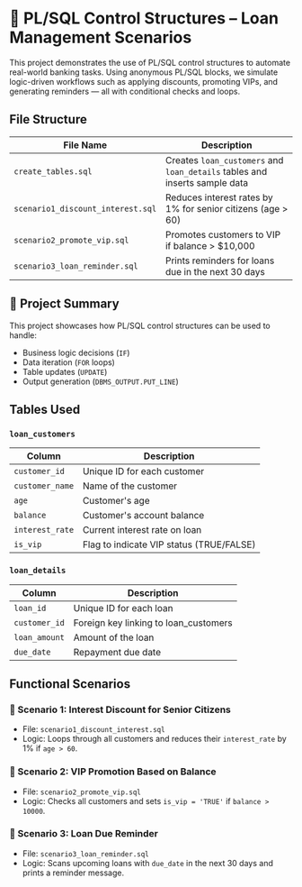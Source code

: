 # 🔁 PL/SQL Control Structures – Loan Management Scenarios

This project demonstrates the use of PL/SQL control structures to automate real-world banking tasks. Using anonymous PL/SQL blocks, we simulate logic-driven workflows such as applying discounts, promoting VIPs, and generating reminders — all with conditional checks and loops.



##  File Structure

| File Name                        | Description                                                                 |
|----------------------------------|-----------------------------------------------------------------------------|
| `create_tables.sql`              | Creates `loan_customers` and `loan_details` tables and inserts sample data |
| `scenario1_discount_interest.sql`| Reduces interest rates by 1% for senior citizens (age > 60)                 |
| `scenario2_promote_vip.sql`      | Promotes customers to VIP if balance > $10,000                              |
| `scenario3_loan_reminder.sql`    | Prints reminders for loans due in the next 30 days                          |



## 📌 Project Summary

This project showcases how PL/SQL control structures can be used to handle:

-  Business logic decisions (`IF`)
-  Data iteration (`FOR` loops)
-  Table updates (`UPDATE`)
-  Output generation (`DBMS_OUTPUT.PUT_LINE`)



##  Tables Used

### `loan_customers`

| Column         | Description                            |
|----------------|----------------------------------------|
| `customer_id`  | Unique ID for each customer            |
| `customer_name`| Name of the customer                   |
| `age`          | Customer's age                         |
| `balance`      | Customer's account balance             |
| `interest_rate`| Current interest rate on loan          |
| `is_vip`       | Flag to indicate VIP status (TRUE/FALSE)|


### `loan_details`

| Column         | Description                              |
|----------------|------------------------------------------|
| `loan_id`      | Unique ID for each loan                  |
| `customer_id`  | Foreign key linking to loan_customers    |
| `loan_amount`  | Amount of the loan                       |
| `due_date`     | Repayment due date                       |



##  Functional Scenarios

### 🔹 Scenario 1: Interest Discount for Senior Citizens

- File: `scenario1_discount_interest.sql`
- Logic: Loops through all customers and reduces their `interest_rate` by 1% if `age > 60`.


### 🔹 Scenario 2: VIP Promotion Based on Balance

- File: `scenario2_promote_vip.sql`
- Logic: Checks all customers and sets `is_vip = 'TRUE'` if `balance > 10000`.



### 🔹 Scenario 3: Loan Due Reminder

- File: `scenario3_loan_reminder.sql`
- Logic: Scans upcoming loans with `due_date` in the next 30 days and prints a reminder message.


